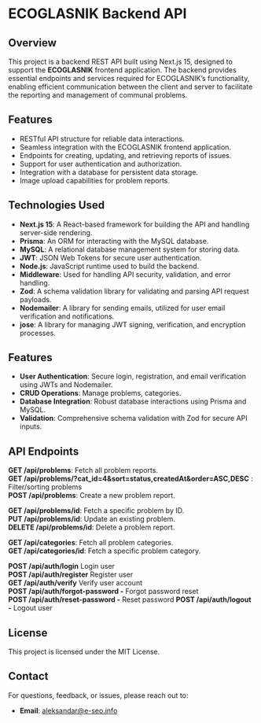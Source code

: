 # ECOGLASNIK Backend API

## Overview

This project is a backend REST API built using Next.js 15, designed to support the **ECOGLASNIK** frontend application. The backend provides essential endpoints and services required for ECOGLASNIK’s functionality, enabling efficient communication between the client and server to facilitate the reporting and management of communal problems.

## Features

- RESTful API structure for reliable data interactions.
- Seamless integration with the ECOGLASNIK frontend application.
- Endpoints for creating, updating, and retrieving reports of issues.
- Support for user authentication and authorization.
- Integration with a database for persistent data storage.
- Image upload capabilities for problem reports.

## Technologies Used

- **Next.js 15**: A React-based framework for building the API and handling server-side rendering.
- **Prisma**: An ORM for interacting with the MySQL database.
- **MySQL**: A relational database management system for storing data.
- **JWT**: JSON Web Tokens for secure user authentication.
- **Node.js**: JavaScript runtime used to build the backend.
- **Middleware**: Used for handling API security, validation, and error handling.
- **Zod**: A schema validation library for validating and parsing API request payloads.
- **Nodemailer**: A library for sending emails, utilized for user email verification and notifications.
- **jose**: A library for managing JWT signing, verification, and encryption processes.

## Features

- **User Authentication**: Secure login, registration, and email verification using JWTs and Nodemailer.
- **CRUD Operations**: Manage problems, categories.
- **Database Integration**: Robust database interactions using Prisma and MySQL.
- **Validation**: Comprehensive schema validation with Zod for secure API inputs.

## API Endpoints

**GET /api/problems**: Fetch all problem reports.  
**GET /api/problems/?cat_id=4&sort=status,createdAt&order=ASC,DESC** : Filter/sorting problems  
**POST /api/problems**: Create a new problem report.

**GET /api/problems/id**: Fetch a specific problem by ID.   
**PUT /api/problems/id**: Update an existing problem.  
**DELETE /api/problems/id**: Delete a problem report.

**GET /api/categories**: Fetch all problem categories.  
**GET /api/categories/id**: Fetch a specific problem category.

**POST /api/auth/login** Login user  
**POST /api/auth/register** Register user  
**GET /api/auth/verify** Verify user account  
**POST /api/auth/forgot-password -** Forgot password reset  
**POST /api/auth/reset-password -** Reset password
**POST /api/auth/logout -** Logout user

## License

This project is licensed under the MIT License.

## Contact

For questions, feedback, or issues, please reach out to:

- **Email**: [aleksandar@e-seo.info](mailto:aleksandar@e-seo.info)
